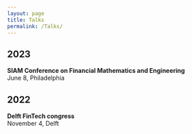 ```yaml
---
layout: page
title: Talks
permalink: /Talks/
---
```


## 2023
**SIAM Conference on Financial Mathematics and Engineering** \
June 8, Philadelphia

## 2022
**Delft FinTech congress** \
November 4, Delft
